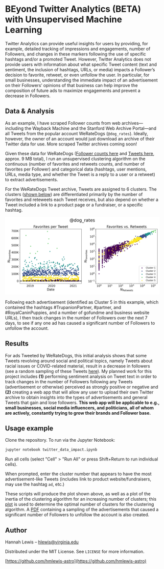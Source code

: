 # BEyond Twitter Analytics (BETA) with Unsupervised Machine Learning



Twitter Analytics can provide useful insights for users by providing, for example, detailed tracking of impressions and engagements, number of Followers, and changes in these markers following the use of specific hashtags and/or a promoted Tweet. However, Twitter Analytics does not provide users with information about what specific Tweet content (text and sentiment, the inclusion of hashtags, URLs, or media) impacts a Follower’s decision to favorite, retweet, or even unfollow the user. In particular, for small businesses, understanding the immediate impact of an advertisement on their Followers’ opinions of that business can help improve the composition of future ads to maximize engagements and prevent a decrease in Followers.

## Data & Analysis

As an example, I have scraped Follower counts from web archives—including the Wayback Machine and the Stanford Web Archive Portal—and all Tweets from the popular account WeRateDogs (`@dog_rates`). Ideally, however, the owner of an account would just download an archive of their Twitter data for use. More scraped Twitter archives coming soon!

Given these data for WeRateDogs ([Follower counts here](dog_rates/follower_count.csv) and [Tweets here](archives/dog_rates_tweet.json), approx. 9 MB total), I run an unsupervised clustering algorithm on the continuous (number of favorites and retweets counts, and number of favorites per Follower) and categorical data (hashtags, user mentions, URLs, media type, and whether the Tweet is a reply to a user or a retweet) to extract advertisements.

For the WeRateDogs Tweet archive, Tweets are assigned to 6 clusters. The clusters ([shown below](https://github.com/hmlewis-astro/twitter_insights/blob/master/dog_rates/clusters.png)) are differentiated primarily by the number of favorites and reteweets each Tweet receives, but also depend on whether a Tweet included a link to a product page or a fundraiser, or a specific hashtag. 

![WeRateDogs Tweet clustering](https://github.com/hmlewis-astro/twitter_insights/blob/master/dog_rates/clusters.png)

Following each advertisement (identified as Cluster 5 in this example, which contained the hashtags #TrupanionPartner, #partner, and #RoyalCaninPuppies, and a number of gofundme and business website URLs), I then track changes in the number of Followers over the next 7 days, to see if any one ad has caused a significant number of Followers to unfollow the account.

## Results

For ads Tweeted by WeRateDogs, this initial analysis shows that some Tweets revolving around social and political topics, namely Tweets about racial issues or COVID-related material, result in a decrease in followers (see a random sampling of these Tweets [here](https://github.com/hmlewis-astro/twitter_insights/blob/master/dog_rates/lossy_tweets.pdf)). My planned work for this project includes **(1)** performing sentiment analysis on Tweet text in order to track changes in the number of Followers following any Tweets (advertisement or otherwise) perceived as strongly positive or negative and **(2)** creating a web app that will allow any user to upload their own Twitter archive to obtain insights into the types of advertisements and general Tweets that gain and lose followers. **This web app will be applicable to e.g., small businesses, social media influencers, and politicians, all of whom are actively, constantly trying to grow their brands and Follower base.**

## Usage example

Clone the repository.
To run via the Jupyter Notebook: 
```sh
jupyter notebook twitter_data_impact.ipynb
```
Run all cells (select "Cell" > "Run All" or press Shift+Return to run individual cells).

When prompted, enter the cluster number that appears to have the most advertisement-like Tweets (includes link to product website/fundraisers, may use the hashtag `ad`, etc.)

These scripts will produce the plot shown above, as well as a plot of the inertia of the clustering algorithm for an increasing number of clusters; this [plot](https://github.com/hmlewis-astro/twitter_insights/blob/master/dog_rates/inertia_n_clusters.png) is used to determine the optimal number of clusters for the clustering algorithm. A [PDF](https://github.com/hmlewis-astro/twitter_insights/blob/master/dog_rates/lossy_tweets.pdf) containing a sampling of the advertisements that caused a significant number of Followers to unfollow the account is also created.

## Author

Hannah Lewis – hlewis@virginia.edu

Distributed under the MIT License. See ``LICENSE`` for more information.

[https://github.com/hmlewis-astro](https://github.com/hmlewis-astro)
